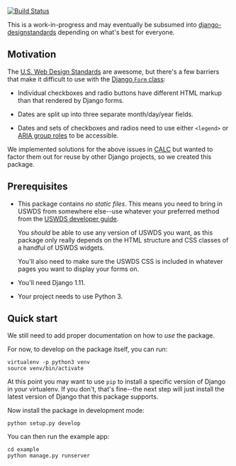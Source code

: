 [![Build Status](https://travis-ci.org/18F/django-uswds-forms.svg?branch=master)](https://travis-ci.org/18F/django-uswds-forms)

This is a work-in-progress and may eventually be subsumed into
[django-designstandards][] depending on what's best for everyone.

## Motivation

The [U.S. Web Design Standards][uswds] are awesome, but there's a
few barriers that make it difficult to use with the
[Django `Form` class][django-forms]:

* Individual checkboxes and radio buttons have different HTML
  markup than that rendered by Django forms.

* Dates are split up into three separate month/day/year
  fields.

* Dates and sets of checkboxes and radios need to use either
  `<legend>` or [ARIA group roles][] to be accessible.

We implemented solutions for the above issues in [CALC][] but
wanted to factor them out for reuse by other Django projects, so
we created this package.

## Prerequisites

* This package contains *no static files*.  This means you need
  to bring in USWDS from somewhere else--use whatever your
  preferred method from the [USWDS developer guide][].

  You *should* be able to use any version of USWDS you want, as
  this package only really depends on the HTML structure and CSS
  classes of a handful of USWDS widgets.

  You'll also need to make sure the USWDS CSS is included in
  whatever pages you want to display your forms on.

* You'll need Django 1.11.

* Your project needs to use Python 3.

## Quick start

We still need to add proper documentation on how to *use* the package.

For now, to develop on the package itself, you can run:

```
virtualenv -p python3 venv
source venv/bin/activate
```

At this point you may want to use `pip` to install a specific version
of Django in your virtualenv. If you don't, that's fine--the next
step will just install the latest version of Django that this
package supports.

Now install the package in development mode:

```
python setup.py develop
```

You can then run the example app:

```
cd example
python manage.py runserver
```

[django-designstandards]: https://github.com/department-of-veterans-affairs/django-designstandards
[uswds]: https://standards.usa.gov/
[django-forms]: https://docs.djangoproject.com/en/1.11/topics/forms/#the-django-form-class
[ARIA group roles]: https://www.deque.com/blog/aria-group-viable-alternative-fieldset-legend/
[CALC]: https://github.com/18F/calc
[USWDS developer guide]: https://standards.usa.gov/getting-started/developers/
